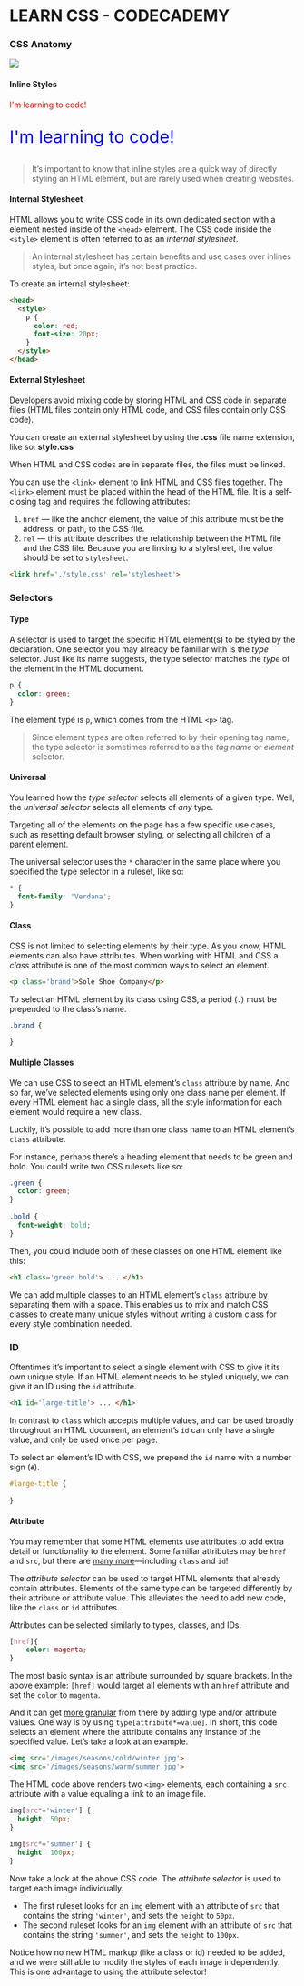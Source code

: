 # LEARN CSS - CODECADEMY



### CSS Anatomy

![](images/css-anatomy.png)



#### Inline Styles

<p style='color:red;'>I'm learning to code!</p>

<p style='color:blue; font-size:30px;'>I'm learning to code!</p>

> It’s important to know that inline styles are a quick way of directly styling an HTML element, but are rarely used when creating websites. 



#### Internal Stylesheet

HTML allows you to write CSS code in its own dedicated section with a element nested inside of the `<head>` element. The CSS code inside the `<style>` element is often referred to as an *internal stylesheet*.

> An internal stylesheet has certain benefits and use cases over inlines styles, but once again, it’s not best practice. 



To create an internal stylesheet:

```html
<head>
  <style>
    p {
      color: red;
      font-size: 20px;
    }
  </style>
</head>
```



#### External Stylesheet

Developers avoid mixing code by storing HTML and CSS code in separate files (HTML files contain only HTML code, and CSS files contain only CSS code).

You can create an external stylesheet by using the **.css** file name extension, like so: **style.css**

When HTML and CSS codes are in separate files, the files must be linked.

You can use the `<link>` element to link HTML and CSS files together. The `<link>` element must be placed within the head of the HTML file. It is a self-closing tag and requires the following attributes:

1. `href` — like the anchor element, the value of this attribute must be the address, or path, to the CSS file.
2. `rel` — this attribute describes the relationship between the HTML file and the CSS file. Because you are linking to a stylesheet, the value should be set to `stylesheet`.



```html
<link href='./style.css' rel='stylesheet'>
```



### Selectors

#### Type

A selector is used to target the specific HTML element(s) to be styled by the declaration. One selector you may already be familiar with is the *type* selector. Just like its name suggests, the type selector matches the *type* of the element in the HTML document.

```css
p {
  color: green;
}
```

The element type is `p`, which comes from the HTML `<p>` tag.

> Since element types are often referred to by their opening tag name, the type selector is sometimes referred to as the *tag name* or *element* selector.



#### Universal

You learned how the *type selector* selects all elements of a given type. Well, the *universal selector* selects all elements of *any* type.

Targeting all of the elements on the page has a few specific use cases, such as resetting default browser styling, or selecting all children of a parent element.

The universal selector uses the `*` character in the same place where you specified the type selector in a ruleset, like so:



```css
* { 
  font-family: 'Verdana';
}
```



#### Class

CSS is not limited to selecting elements by their type. As you know, HTML elements can also have attributes. When working with HTML and CSS a *class* attribute is one of the most common ways to select an element.

```html
<p class='brand'>Sole Shoe Company</p>
```

To select an HTML element by its class using CSS, a period (`.`) must be prepended to the class’s name.

```css
.brand {

}
```



#### Multiple Classes

We can use CSS to select an HTML element’s `class` attribute by name. And so far, we’ve selected elements using only one class name per element. If every HTML element had a single class, all the style information for each element would require a new class.

Luckily, it’s possible to add more than one class name to an HTML element’s `class` attribute.

For instance, perhaps there’s a heading element that needs to be green and bold. You could write two CSS rulesets like so:

```css
.green {
  color: green;
}
 
.bold {
  font-weight: bold;
}
```

Then, you could include both of these classes on one HTML element like this:

```html
<h1 class='green bold'> ... </h1>
```

We can add multiple classes to an HTML element’s `class` attribute by separating them with a space. This enables us to mix and match CSS classes to create many unique styles without writing a custom class for every style combination needed.



### ID

Oftentimes it’s important to select a single element with CSS to give it its own unique style. If an HTML element needs to be styled uniquely, we can give it an ID using the `id` attribute.

```html
<h1 id='large-title'> ... </h1>
```

In contrast to `class` which accepts multiple values, and can be used broadly throughout an HTML document, an element’s `id` can only have a single value, and only be used once per page.

To select an element’s ID with CSS, we prepend the `id` name with a number sign (`#`). 

```css
#large-title {
 
}
```



#### Attribute

You may remember that some HTML elements use attributes to add extra detail or functionality to the element. Some familiar attributes may be `href` and `src`, but there are [many more](https://developer.mozilla.org/en-US/docs/Web/HTML/Attributes)—including `class` and `id`!

The *attribute selector* can be used to target HTML elements that already contain attributes. Elements of the same type can be targeted differently by their attribute or attribute value. This alleviates the need to add new code, like the `class` or `id` attributes.

Attributes can be selected similarly to types, classes, and IDs.

```css
[href]{
    color: magenta;
}
```

The most basic syntax is an attribute surrounded by square brackets. In the above example: `[href]` would target all elements with an `href` attribute and set the `color` to `magenta`.

And it can get [more granular](https://developer.mozilla.org/en-US/docs/Web/CSS/Attribute_selectors#syntax) from there by adding type and/or attribute values. One way is by using `type[attribute*=value]`. In short, this code selects an element where the attribute contains any instance of the specified value. Let’s take a look at an example.

```html
<img src='/images/seasons/cold/winter.jpg'>
<img src='/images/seasons/warm/summer.jpg'>
```

The HTML code above renders two `<img>` elements, each containing a `src` attribute with a value equaling a link to an image file.

```css
img[src*='winter'] {
  height: 50px;
}
 
img[src*='summer'] {
  height: 100px;
}
```

Now take a look at the above CSS code. The *attribute selector* is used to target each image individually.

- The first ruleset looks for an `img` element with an attribute of `src` that contains the string `'winter'`, and sets the `height` to `50px`.
- The second ruleset looks for an `img` element with an attribute of `src` that contains the string `'summer'`, and sets the `height` to `100px`.

Notice how no new HTML markup (like a class or id) needed to be added, and we were still able to modify the styles of each image independently. This is one advantage to using the attribute selector!